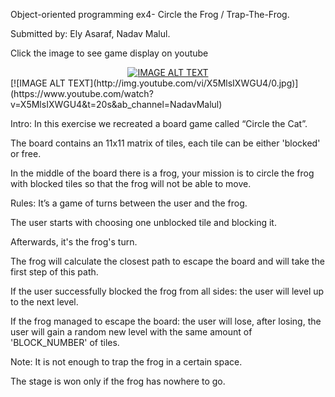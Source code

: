 <p>Object-oriented programming ex4- Circle the Frog / Trap-The-Frog.</p>
<p> Submitted by: Ely Asaraf, Nadav Malul.</p>
<p>Click the image to see game display on youtube</p>
<div align="center">
  <a href="https://www.youtube.com/watch?v=X5MlsIXWGU4&t=20s&ab_channel=NadavMalul"><img src="http://img.youtube.com/vi/X5MlsIXWGU4/0.jpg" alt="IMAGE ALT TEXT"></a>
</div>
[![IMAGE ALT TEXT](http://img.youtube.com/vi/X5MlsIXWGU4/0.jpg)](https://www.youtube.com/watch?v=X5MlsIXWGU4&t=20s&ab_channel=NadavMalul)

<p> Intro: In this exercise we recreated a board game called “Circle the Cat”.</p>
<p> The board contains an 11x11 matrix of tiles, each tile can be either 'blocked' or free.</p>
<p> In the middle of the board there is a frog, your mission is to circle the frog with blocked tiles so that the frog will not be able to move.</p>
<p>Rules: It’s a game of turns between the user and the frog.</p>
<p> The user starts with choosing one unblocked tile and blocking it.</p>
<p> Afterwards, it's the frog's turn.</p>
<p> The frog will calculate the closest path to escape the board and will take the first step of this path.</p>
<p> If the user successfully blocked the frog from all sides: the user will level up to the next level.</p>
<p> If the frog managed to escape the board: the user will lose, after losing, the user will gain a random new level with the same amount of 'BLOCK_NUMBER' of tiles.</p>
<p>Note: It is not enough to trap the frog in a certain space.</p>
<p>The stage is won only if the frog has nowhere to go.</p>

